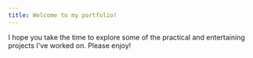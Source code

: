 ```yaml
---
title: Welcome to my portfolio!
---
```


I hope you take the time to explore some of the practical and entertaining projects I've worked on. Please enjoy!
